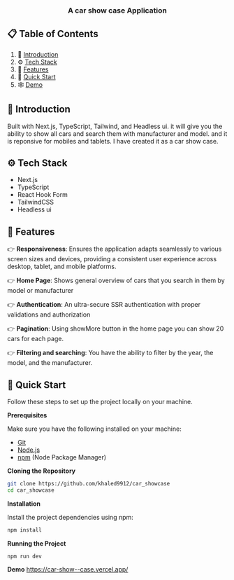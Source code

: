   <h3 align="center">A car show case Application</h3>


## 📋 <a name="table">Table of Contents</a>

1. 🤖 [Introduction](#introduction)
2. ⚙️ [Tech Stack](#tech-stack)
3. 🔋 [Features](#features)
4. 🤸 [Quick Start](#quick-start)
5. 🕸️ [Demo](#Demo)

## <a name="introduction">🤖 Introduction</a>

Built with Next.js, TypeScript, Tailwind, and Headless ui. it will give you the ability to show all cars and search them with manufacturer and model. and it is reponsive for mobiles and tablets. I have created it as a car show case.

## <a name="tech-stack">⚙️ Tech Stack</a>

- Next.js
- TypeScript
- React Hook Form
- TailwindCSS
- Headless ui

## <a name="features">🔋 Features</a>

👉 **Responsiveness**: Ensures the application adapts seamlessly to various screen sizes and devices, providing a consistent user experience across desktop, tablet, and mobile platforms.

👉 **Home Page**: Shows general overview of cars that you search in them by model or manufacturer

👉 **Authentication**: An ultra-secure SSR authentication with proper validations and authorization

👉 **Pagination**: Using showMore button in the home page you can show 20 cars for each page.


👉 **Filtering and searching**: You have the ability to filter by the year, the model, and the manufacturer.


## <a name="quick-start">🤸 Quick Start</a>

Follow these steps to set up the project locally on your machine.

**Prerequisites**

Make sure you have the following installed on your machine:

- [Git](https://git-scm.com/)
- [Node.js](https://nodejs.org/en)
- [npm](https://www.npmjs.com/) (Node Package Manager)

**Cloning the Repository**

```bash
git clone https://github.com/khaled9912/car_showcase
cd car_showcase
```

**Installation**

Install the project dependencies using npm:

```bash
npm install
```
**Running the Project**

```bash
npm run dev
```


**Demo**
 https://car-show--case.vercel.app/
